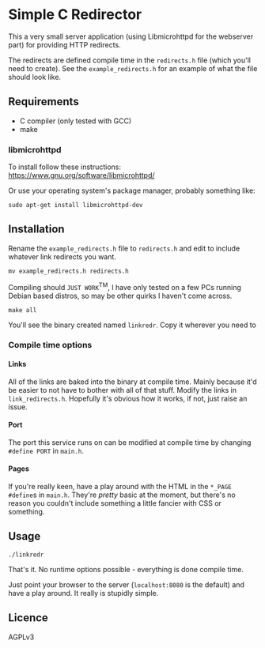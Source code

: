 # Simple C Redirector

This a very small server application (using Libmicrohttpd for the webserver
part) for providing HTTP redirects.

The redirects are defined compile time in the `redirects.h` file (which
you'll need to create). See the `example_redirects.h` for an example of what
the file should look like.

## Requirements

* C compiler (only tested with GCC)
* make

### libmicrohttpd

To install follow these instructions:
    https://www.gnu.org/software/libmicrohttpd/

Or use your operating system's package manager, probably something like:

```
sudo apt-get install libmicrohttpd-dev
```

## Installation

Rename the `example_redirects.h` file to `redirects.h` and edit to include
whatever link redirects you want.

```
mv example_redirects.h redirects.h
```

Compiling should `JUST WORK`<sup>TM</sup>, I have only tested on a few PCs
running Debian based distros, so may be other quirks I haven't come across.

```
make all
```

You'll see the binary created named `linkredr`. Copy it wherever you need to

### Compile time options

#### Links
All of the links are baked into the binary at compile time. Mainly because it'd
be easier to not have to bother with all of that stuff. Modify the links in
`link_redirects.h`. Hopefully it's obvious how it works, if not, just raise an
issue.

#### Port
The port this service runs on can be modified at compile time by changing
`#define PORT` in `main.h`.

#### Pages
If you're really keen, have a play around with the HTML in the `*_PAGE`
`#define`s in `main.h`. They're _pretty_ basic at the moment, but there's no reason you
couldn't include something a little fancier with CSS or something.

## Usage

```
./linkredr
```

That's it. No runtime options possible - everything is done compile time.

Just point your browser to the server (`localhost:8080` is the default) and
have a play around. It really is stupidly simple.

## Licence
AGPLv3
